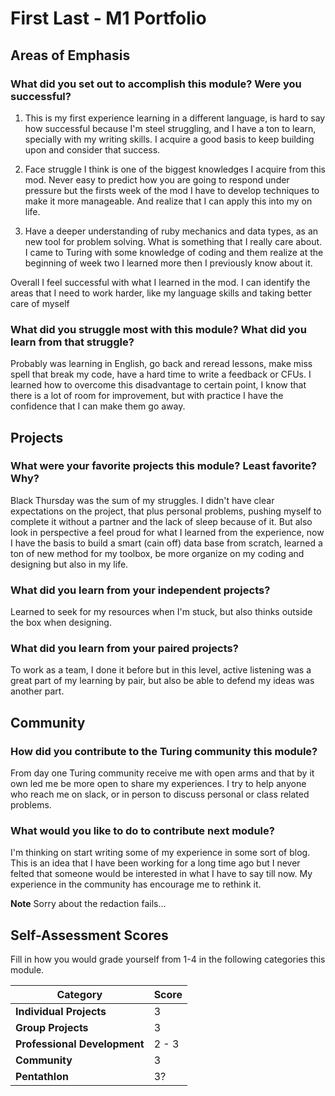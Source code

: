 # First Last - M1 Portfolio

## Areas of Emphasis

### What did you set out to accomplish this module? Were you successful?
  1. This is my first experience learning in a different language, is hard to say how successful because I'm steel struggling, and I have a ton to learn, specially with my writing skills. I acquire a good basis to keep building upon and consider that success.

  2. Face struggle I think is one of the biggest knowledges I acquire from this mod. Never easy to predict how you are going to respond under pressure but the firsts week of the mod I have to develop techniques to make it more manageable. And realize that I can apply this into my on life.

  3. Have a deeper understanding of ruby mechanics and data types, as an new tool for problem solving. What is something that I really care about. I came to Turing with some knowledge of coding and them realize at the beginning of week two I learned more then I previously know about it.

  Overall I feel successful with what I learned in the mod. I  can identify the areas that I need to work harder, like my language skills and taking better care of myself

### What did you struggle most with this module? What did you learn from that struggle?
  Probably was learning in English, go back and reread lessons, make miss spell that break my code, have a hard time to write a feedback or CFUs. I learned how to overcome this disadvantage to certain point, I know that there is a lot of room for improvement, but with practice I have the confidence that I can make them go away.
## Projects

### What were your favorite projects this module? Least favorite? Why?
  Black Thursday was the sum of my struggles. I didn't have clear expectations on the project, that plus personal problems, pushing myself to complete it without a partner and the lack of sleep because of it. But also look in perspective a feel proud for what I learned from the experience, now I have the basis to build a smart (cain off) data base from scratch, learned a ton of new method for my toolbox, be more organize on my coding and designing but also in my life.

### What did you learn from your independent projects?
  Learned to seek for my resources when I'm stuck, but also thinks outside the box when designing.

### What did you learn from your paired projects?
  To work as a team, I done it before but in this level, active listening was a great part of my learning by pair, but also be able to defend my ideas was another part.

## Community

### How did you contribute to the Turing community this module?
  From day one Turing community receive me with open arms and that by it own led me be more open to share my experiences. I try to help anyone who reach me on slack, or in person to discuss personal or class related problems.

### What would you like to do to contribute next module?
  I'm thinking on start writing some of my experience in some sort of blog. This is an idea that I have been working for a long time ago but I never felted that someone would be interested in what I have to say till now. My experience in the community has encourage me to rethink it.

 __Note__ Sorry about the redaction fails...
## Self-Assessment Scores

Fill in how you would grade yourself from 1-4 in the following categories this module.

| Category                     | Score |
| -----------------------------| ----- |
| **Individual Projects**      |   3   |
| **Group Projects**           |   3   |
| **Professional Development** |   2 - 3|
| **Community**                |   3   |
| **Pentathlon**               |   3?  |
